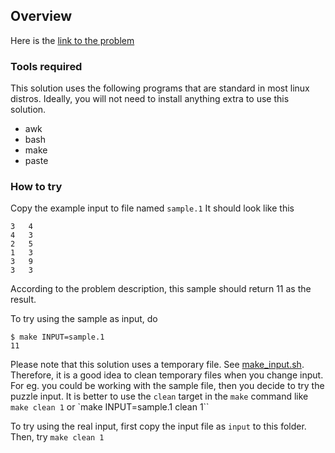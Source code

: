 ## Overview
Here is the [link to the problem](https://adventofcode.com/2024/day/1)

### Tools required
This solution uses the following programs that are standard in most linux distros. Ideally, you will not need to install anything extra to use this solution.
- awk
- bash
- make
- paste

### How to try
Copy the example input to file named `sample.1`
It should look like this
```
3   4
4   3
2   5
1   3
3   9
3   3
```

According to the problem description, this sample should return 11 as the result.

To try using the sample as input, do
```
$ make INPUT=sample.1
11
```

Please note that this solution uses a temporary file. See [make_input.sh](./make_input.sh). Therefore, it is a good idea to clean temporary files when you change input. For eg. you could be working with the sample file, then you decide to try the puzzle input.
It is better to use the `clean` target in the `make` command like `make clean 1` or `make INPUT=sample.1 clean 1``

To try using the real input, first copy the input file as `input` to this folder. Then, try `make clean 1`
